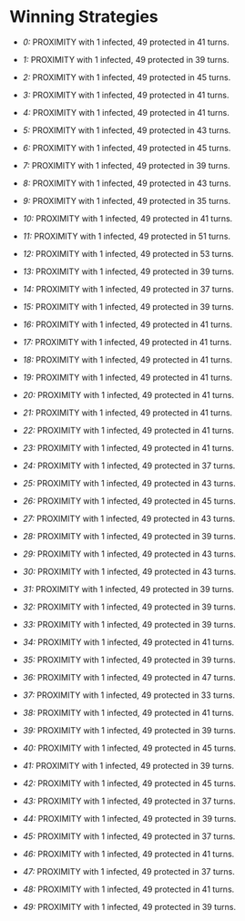# Winning Strategies

* _0:_ PROXIMITY with 1 infected, 49 protected in 41 turns.


* _1:_ PROXIMITY with 1 infected, 49 protected in 39 turns.


* _2:_ PROXIMITY with 1 infected, 49 protected in 45 turns.


* _3:_ PROXIMITY with 1 infected, 49 protected in 41 turns.


* _4:_ PROXIMITY with 1 infected, 49 protected in 41 turns.


* _5:_ PROXIMITY with 1 infected, 49 protected in 43 turns.


* _6:_ PROXIMITY with 1 infected, 49 protected in 45 turns.


* _7:_ PROXIMITY with 1 infected, 49 protected in 39 turns.


* _8:_ PROXIMITY with 1 infected, 49 protected in 43 turns.


* _9:_ PROXIMITY with 1 infected, 49 protected in 35 turns.


* _10:_ PROXIMITY with 1 infected, 49 protected in 41 turns.


* _11:_ PROXIMITY with 1 infected, 49 protected in 51 turns.


* _12:_ PROXIMITY with 1 infected, 49 protected in 53 turns.


* _13:_ PROXIMITY with 1 infected, 49 protected in 39 turns.


* _14:_ PROXIMITY with 1 infected, 49 protected in 37 turns.


* _15:_ PROXIMITY with 1 infected, 49 protected in 39 turns.


* _16:_ PROXIMITY with 1 infected, 49 protected in 41 turns.


* _17:_ PROXIMITY with 1 infected, 49 protected in 41 turns.


* _18:_ PROXIMITY with 1 infected, 49 protected in 41 turns.


* _19:_ PROXIMITY with 1 infected, 49 protected in 41 turns.


* _20:_ PROXIMITY with 1 infected, 49 protected in 41 turns.


* _21:_ PROXIMITY with 1 infected, 49 protected in 41 turns.


* _22:_ PROXIMITY with 1 infected, 49 protected in 41 turns.


* _23:_ PROXIMITY with 1 infected, 49 protected in 41 turns.


* _24:_ PROXIMITY with 1 infected, 49 protected in 37 turns.


* _25:_ PROXIMITY with 1 infected, 49 protected in 43 turns.


* _26:_ PROXIMITY with 1 infected, 49 protected in 45 turns.


* _27:_ PROXIMITY with 1 infected, 49 protected in 43 turns.


* _28:_ PROXIMITY with 1 infected, 49 protected in 39 turns.


* _29:_ PROXIMITY with 1 infected, 49 protected in 43 turns.


* _30:_ PROXIMITY with 1 infected, 49 protected in 43 turns.


* _31:_ PROXIMITY with 1 infected, 49 protected in 39 turns.


* _32:_ PROXIMITY with 1 infected, 49 protected in 39 turns.


* _33:_ PROXIMITY with 1 infected, 49 protected in 39 turns.


* _34:_ PROXIMITY with 1 infected, 49 protected in 41 turns.


* _35:_ PROXIMITY with 1 infected, 49 protected in 39 turns.


* _36:_ PROXIMITY with 1 infected, 49 protected in 47 turns.


* _37:_ PROXIMITY with 1 infected, 49 protected in 33 turns.


* _38:_ PROXIMITY with 1 infected, 49 protected in 41 turns.


* _39:_ PROXIMITY with 1 infected, 49 protected in 39 turns.


* _40:_ PROXIMITY with 1 infected, 49 protected in 45 turns.


* _41:_ PROXIMITY with 1 infected, 49 protected in 39 turns.


* _42:_ PROXIMITY with 1 infected, 49 protected in 45 turns.


* _43:_ PROXIMITY with 1 infected, 49 protected in 37 turns.


* _44:_ PROXIMITY with 1 infected, 49 protected in 39 turns.


* _45:_ PROXIMITY with 1 infected, 49 protected in 37 turns.


* _46:_ PROXIMITY with 1 infected, 49 protected in 41 turns.


* _47:_ PROXIMITY with 1 infected, 49 protected in 37 turns.


* _48:_ PROXIMITY with 1 infected, 49 protected in 41 turns.


* _49:_ PROXIMITY with 1 infected, 49 protected in 39 turns.



